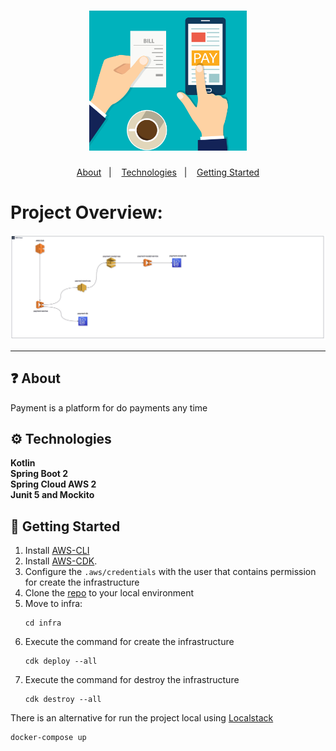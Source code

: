 <h1 align="center">
    <img src="./assets/online-payment-providers.png" alt="Payment service" width="50%">
</h1>

<p align="center">
  <a href="#question-about">About</a>&nbsp;&nbsp;&nbsp;|&nbsp;&nbsp;&nbsp;
  <a href="#gear-technologies">Technologies</a>&nbsp;&nbsp;&nbsp;|&nbsp;&nbsp;&nbsp;
  <a href="#rocket-getting-started">Getting Started</a>
</p>

# Project Overview:
![image info](assets/draw.jpg)

---

## :question: About

Payment is a platform for do payments any time

## :gear: Technologies

<strong>Kotlin</strong></br>
<strong>Spring Boot 2</strong></br>
<strong>Spring Cloud AWS 2</strong></br>
<strong>Junit 5 and Mockito</strong></br>

## :rocket: Getting Started

1. Install [AWS-CLI](https://docs.aws.amazon.com/cli/latest/userguide/getting-started-install.html)
2. Install [AWS-CDK](https://docs.aws.amazon.com/cdk/v2/guide/cli.html).
3. Configure the ```.aws/credentials``` with the user that contains permission for create the infrastructure
4. Clone the [repo](https://github.com/igormgomes/payment-service) to your local environment
5. Move to infra:
    ```
    cd infra
    ```
6. Execute the command for create the infrastructure
    ```
    cdk deploy --all
    ```
7. Execute the command for destroy the infrastructure
    ```
   cdk destroy --all
    ```

There is an alternative for run the project local using [Localstack](https://github.com/localstack/localstack)
```
docker-compose up
```

